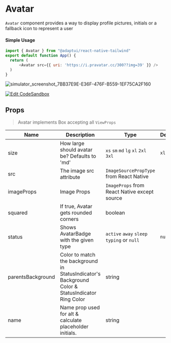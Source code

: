 # Avatar

`Avatar` component provides a way to display profile pictures, initials or a
fallback icon to represent a user

#### Simple Usage

```js
import { Avatar } from "@adaptui/react-native-tailwind"
export default function App() {
  return (
      <Avatar src={{ uri: 'https://i.pravatar.cc/300??img=39' }} />
  )
}

```

![simulator_screenshot_7BB37E9E-E36F-476F-B559-1EF75CA2F160](https://user-images.githubusercontent.com/35562287/175239509-fec60c4e-7ec2-4afa-b6ec-587feab074d5.png)

[![Edit CodeSandbox](https://img.shields.io/badge/Avatar-Open%20On%20Expo-%230971f1?style=for-the-badge&logo=expo&labelColor=151515)](https://snack.expo.dev/@timelessco/avatar-component---adaptui)

## Props

> Avatar implements Box accepting all `ViewProps`

| Name              | Description                                                                                      | Type                                         | Default |
| ----------------- | ------------------------------------------------------------------------------------------------ | -------------------------------------------- | ------- |
| size              | How large should avatar be? Defaults to 'md'                                                     | `xs` `sm` `md` `lg` `xl` `2xl` `3xl`         | `xl`    |
| src               | The image src attribute                                                                          | `ImageSourcePropType` from React Native      |         |
| imageProps        | Image Props                                                                                      | `ImageProps` from React Native except source |         |
| squared           | If true, Avatar gets rounded corners                                                             | boolean                                      |         |
| status            | Shows AvatarBadge with the given type                                                            | `active` `away` `sleep` `typing` or `null`   | `null`  |
| parentsBackground | Color to match the background in StatusIndicator's Background Color & StatusIndicator Ring Color | string                                       |         |
| name              | Name prop used for alt & calculate placeholder initials.                                         | string                                       |         |
